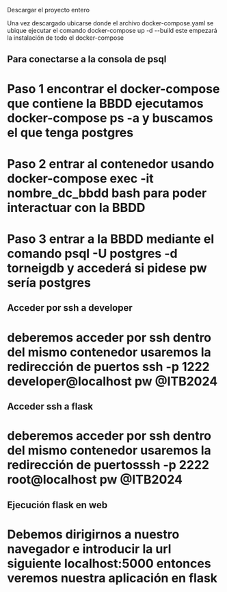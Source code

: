 Descargar el proyecto entero

Una vez descargado ubicarse donde el archivo docker-compose.yaml se ubique ejecutar el comando 
docker-compose up -d --build este empezará la instalación de todo el docker-compose

## Para conectarse a la consola de psql

# Paso 1 encontrar el docker-compose que contiene la BBDD ejecutamos docker-compose ps -a y buscamos el que tenga postgres

# Paso 2 entrar al contenedor usando docker-compose exec -it nombre_dc_bbdd bash para poder interactuar con la BBDD

# Paso 3 entrar a la BBDD mediante el comando psql -U postgres -d torneigdb y accederá si pidese pw sería postgres

## Acceder por ssh a developer

# deberemos acceder por ssh dentro del mismo contenedor usaremos la redirección de puertos ssh -p 1222 developer@localhost pw @ITB2024

## Acceder ssh a flask

# deberemos acceder por ssh dentro del mismo contenedor usaremos la redirección de puertosssh -p 2222 root@localhost pw @ITB2024

## Ejecución flask en web 

# Debemos dirigirnos a nuestro navegador e introducir la url siguiente localhost:5000 entonces veremos nuestra aplicación en flask
